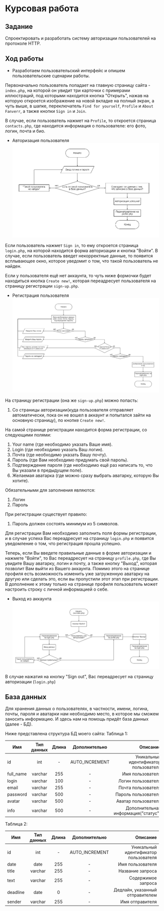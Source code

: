 # Курсовая работа
## Задание
Спроектировать и разработать систему авторизации пользователей на протоколе HTTP.
## Ход работы
- Разработаем пользовательский интерфейс и опишем пользовательские сценарии работы.

Первоначально пользователь попадает на главную страницу сайта - `index.php`, на которой он увидит три карточки с примерами иллюстраций, под которыми находится кнопка "Открыть", нажав на которую откроется изображение на новой вкладке на полный экран, а чуть выше, в шапке, переключатель `Find for yourself`, `Profile` и `About Fanverr`, а также кнопки `Sign in` и `Join`.

В случае, если пользователь нажмет на `Profile`, то откроется страница `contacts.php`, где находится информация о пользователе: его фото, логин, почта и био. 

- Авторизация пользователя
![Рис. 1 - Авторизация](https://github.com/AnnaNapolskikh/Anna-lab/blob/main/1img.jpg)

Если пользователь нажмет `Sign in`, то ему откроется страница `login.php`, на которой находится форма авторизации и кнопка "Войти". 
В случае, если пользователь введет некорректные данные, то появится всплывающее окно, которое уведомит о том, что такой пользователь не найден.


Если у пользователя ещё нет аккаунта, то чуть ниже формочки будет находиться кнопка `Create new!`, которая переадресует пользователя на страницу регистрации `sign-up.php`.

- Регистрация пользователя
![Рис. 2 - Регистрация](https://github.com/AnnaNapolskikh/Anna-lab/blob/main/3img.jpg)

На страницу регистрации (она же `sign-up.php`) можно попасть:
1. Со страницы авторизации(куда пользователя отправляет автоматически, пока он не вошел в аккаунт и попытался зайти на основную страницу), по кнопке `Create new!`.

На самой странице регистрации находится форма регистрации, со следующими полями:
1. Your name (где необходимо указать Ваше имя).
2. Login (где необходимо указать Ваш логин).
3. Почта (где необходимо указать Вашу почту).
4. Пароль (где Вам необходимо придумать свой пароль).
5. Подтверждение пароля (где необходимо ещё раз написать то, что Вы указали в предыдущем поле).
6. Желаемая аватарка (где можно сразу выбрать аватарку, которую Вы хотите).

Обязательными для заполнения являются:
1. Логин
2. Пароль

При регистрации существует правило:
1. Пароль должен состоять минимум из 5 символов.

Для регистрации Вам необходимо заполнить поля формы регистрации, и в случае успеха Вас переадресует на страницу `login.php` и появится уведомление о том, что регистрация прошла успешно.



Теперь, если Вы введете правильные данные в форме авторизации и нажмете "Войти", то Вас переадресует на страницу `profile.php`, где Вы увидите Вашу аватарку, логин и почту, а также кнопку "Выход", которая позволит Вам выйти из Вашего аккаунта. Помимо этого на странице профиля есть возможность изменить уже загруженную аватарку на другую или сделать это, если вы пропустили этот этап при регистрации. В дополнение к этому только на странице профиля пользователь может настроить строку с личной информацией о себе.

- Выход из аккаунта
![Рис. 3 - Выход](https://github.com/AnnaNapolskikh/Anna-lab/blob/main/2img.jpg)

В случае нажатия на кнопку "Sign out", Вас переадресует на страницу авторизации (`login.php`)



## База данных

Для хранения данных о пользователях, в частности, имени, логина, почты, пароля и аватарки нам необходимо место, в которое мы сможем заносить информацию. И здесь нам на помощь придёт база данных (далее - БД). 

Ниже представлена структура БД моего сайта:
Таблица 1: 

| Имя | Тип данных | Длина| Дополнительно| Описание |
|----------|:----------:|:----------:|:------:| ----------:|
| id | int | - | AUTO_INCREMENT | Уникальный идентификатор пользователя |
| full_name | varchar | 255 | - | Имя пользователя |
| login | varchar | 100 | - | Логин пользователя|
| email | varchar | 255 | - | Почта пользователя |
| password | varchar | 500 | - | Пароль пользователя |
| avatar | varchar | 500 | - | Аватар пользователя |
| info | varchar | 500 | - | Дополнительная информация("статус") |

Таблица 2: 

| Имя | Тип данных | Длина| Дополнительно| Описание |
|----------|:----------:|:----------:|:------:| ----------:|
| id | int | - | AUTO_INCREMENT | Уникальный идентификатор пользователя |
| date | date | 255 | - | Имя пользователя |
| title | varchar | 255 | - | Название запроса|
| text | varchar | 255 | - | Содержимое запроса |
| deadline | date | 0 | - | Дедлайн, указанный отправителем |
| sender | varchar | 255 | - | Имя отправителя |

